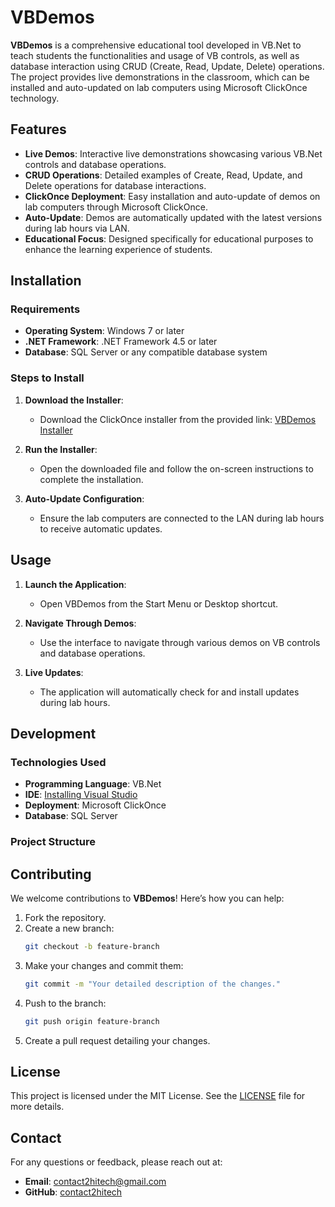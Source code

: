 # VBDemos

**VBDemos** is a comprehensive educational tool developed in VB.Net to teach students the functionalities and usage of VB controls, as well as database interaction using CRUD (Create, Read, Update, Delete) operations. The project provides live demonstrations in the classroom, which can be installed and auto-updated on lab computers using Microsoft ClickOnce technology.

## Features

- **Live Demos**: Interactive live demonstrations showcasing various VB.Net controls and database operations.
- **CRUD Operations**: Detailed examples of Create, Read, Update, and Delete operations for database interactions.
- **ClickOnce Deployment**: Easy installation and auto-update of demos on lab computers through Microsoft ClickOnce.
- **Auto-Update**: Demos are automatically updated with the latest versions during lab hours via LAN.
- **Educational Focus**: Designed specifically for educational purposes to enhance the learning experience of students.

## Installation

### Requirements

- **Operating System**: Windows 7 or later
- **.NET Framework**: .NET Framework 4.5 or later
- **Database**: SQL Server or any compatible database system

### Steps to Install

1. **Download the Installer**:
   - Download the ClickOnce installer from the provided link: [VBDemos Installer](3_Programs/installvbdemos.md)

2. **Run the Installer**:
   - Open the downloaded file and follow the on-screen instructions to complete the installation.

3. **Auto-Update Configuration**:
   - Ensure the lab computers are connected to the LAN during lab hours to receive automatic updates.

## Usage

1. **Launch the Application**:
   - Open VBDemos from the Start Menu or Desktop shortcut.

2. **Navigate Through Demos**:
   - Use the interface to navigate through various demos on VB controls and database operations.

3. **Live Updates**:
   - The application will automatically check for and install updates during lab hours.

## Development

### Technologies Used

- **Programming Language**: VB.Net
- **IDE**: [Installing Visual Studio](1_Syllabus/setup.md)
- **Deployment**: Microsoft ClickOnce
- **Database**: SQL Server

### Project Structure

## Contributing

We welcome contributions to **VBDemos**! Here’s how you can help:

1. Fork the repository.
2. Create a new branch:
    ```bash
    git checkout -b feature-branch
    ```
3. Make your changes and commit them:
    ```bash
    git commit -m "Your detailed description of the changes."
    ```
4. Push to the branch:
    ```bash
    git push origin feature-branch
    ```
5. Create a pull request detailing your changes.

## License

This project is licensed under the MIT License. See the [LICENSE](LICENSE) file for more details.

## Contact

For any questions or feedback, please reach out at:
- **Email**: contact2hitech@gmail.com
- **GitHub**: [contact2hitech](https://github.com/contact2hitech)

